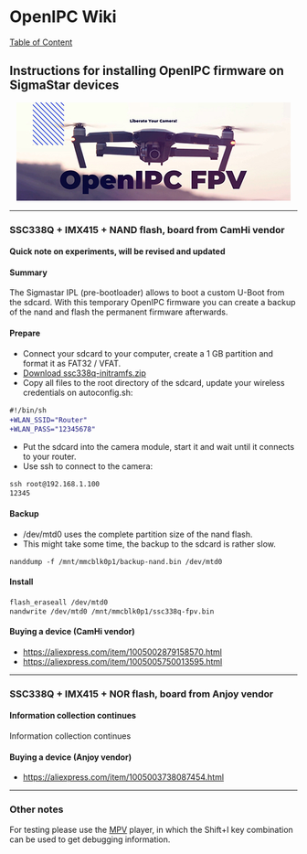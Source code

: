 # OpenIPC Wiki
[Table of Content](../README.md)

Instructions for installing OpenIPC firmware on SigmaStar devices
---

<p align="center">
  <img src="https://github.com/OpenIPC/wiki/blob/master/images/fpv-logo.jpg?raw=true" alt="Logo"/>
</p>

---

### SSC338Q + IMX415 + NAND flash, board from CamHi vendor
#### Quick note on experiments, will be revised and updated

#### Summary
The Sigmastar IPL (pre-bootloader) allows to boot a custom U-Boot from the sdcard.
With this temporary OpenIPC firmware you can create a backup of the nand and flash the permanent firmware afterwards.

#### Prepare
- Connect your sdcard to your computer, create a 1 GB partition and format it as FAT32 / VFAT.
- [Download ssc338q-initramfs.zip][1]
- Copy all files to the root directory of the sdcard, update your wireless credentials on autoconfig.sh:
```diff
#!/bin/sh
+WLAN_SSID="Router"
+WLAN_PASS="12345678"
```
- Put the sdcard into the camera module, start it and wait until it connects to your router.
- Use ssh to connect to the camera:
```
ssh root@192.168.1.100
12345
```

#### Backup 
- /dev/mtd0 uses the complete partition size of the nand flash.
- This might take some time, the backup to the sdcard is rather slow.
```
nanddump -f /mnt/mmcblk0p1/backup-nand.bin /dev/mtd0
```

#### Install
```
flash_eraseall /dev/mtd0
nandwrite /dev/mtd0 /mnt/mmcblk0p1/ssc338q-fpv.bin
```

#### Buying a device (CamHi vendor)
- https://aliexpress.com/item/1005002879158570.html
- https://aliexpress.com/item/1005005750013595.html

---

### SSC338Q + IMX415 + NOR flash, board from Anjoy vendor
#### Information collection continues
Information collection continues

#### Buying a device (Anjoy vendor)
- https://aliexpress.com/item/1005003738087454.html

---

### Other notes
For testing please use the [MPV](https://mpv.io/) player, in which the Shift+I key combination can be used to get debugging information.

[1]: https://github.com/OpenIPC/wiki/files/13380069/ssc338q-initramfs.zip
